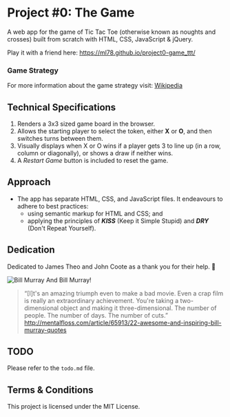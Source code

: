# Project #0: The Game

A web app for the game of Tic Tac Toe (otherwise known as noughts and crosses) built from scratch with HTML, CSS, JavaScript & jQuery.

Play it with a friend here: https://ml78.github.io/project0-game_ttt/

### Game Strategy
For more information about the game strategy visit: [Wikipedia](https://en.wikipedia.org/wiki/Tic-tac-toe#Strategy)

## Technical Specifications
1. Renders a 3x3 sized game board in the browser.
1. Allows the starting player to select the token, either **X** or __O__, and then switches turns between them.
1. Visually displays when X or O wins if a player gets 3 to line up (in a row, column or diagonally), or shows a draw if neither wins.
1. A _Restart Game_ button is included to reset the game.

## Approach
* The app has separate HTML, CSS, and JavaScript files. It endeavours to adhere to best practices:
  * using semantic markup for HTML and CSS; and
  * applying the principles of ***KISS*** (Keep it Simple Stupid) and ***DRY*** (Don't Repeat Yourself).


## Dedication

Dedicated to James Theo and John Coote as a thank you for their help. :clap:

![Bill Murray](http://fillmurray.com/50/70)
And Bill Murray!

>“[I]t's an amazing triumph even to make a bad movie. Even a crap film is really an extraordinary achievement. You're taking a two-dimensional object and making it three-dimensional. The number of people. The number of days. The number of cuts.”
 http://mentalfloss.com/article/65913/22-awesome-and-inspiring-bill-murray-quotes

## TODO
Please refer to the `todo.md` file.

## Terms & Conditions
This project is licensed under the MIT License.
